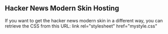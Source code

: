 ## Hacker News Modern Skin Hosting
If you want to get the hacker news modern skin in a different way, you can retrieve the CSS from this URL:
link rel="stylesheet" href="mystyle.css"
